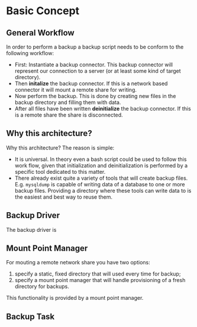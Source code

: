 Basic Concept
================================================================

General Workflow
----------------------------------------------------------------

In order to perform a backup a backup script needs to be conform to the following workflow:

* First: Instantiate a backup connector. This backup connector will represent our connection to a server (or at least some kind of target directory).
* Then **initalize** the backup connector. If this is a network based connector it will mount a remote share for writing.
* Now perform the backup. This is done by creating new files in the backup directory and filling them with data.
* After all files have been written **deinitialize** the backup connector. If this is a remote share the share is disconnected.

Why this architecture?
----------------------------------------------------------------

Why this architecture? The reason is simple:

* It is universal. In theory even a bash script could be used to follow this work flow, given that initialization and deinitialization is performed by a specific tool dedicated to this matter.
* There already exist quite a variety of tools that will create backup files. E.g. `mysqldump` is capable of writing data of a database to one or more backup files. Providing a directory where these tools can write data to is the easiest and best way to reuse them.

Backup Driver
----------------------------------------------------------------

The backup driver is 


Mount Point Manager
----------------------------------------------------------------

For mouting a remote network share you have two options:

1. specify a static, fixed directory that will used every time for backup;
2. specify a mount point manager that will handle provisioning of a fresh directory for backups.

This functionality is provided by a mount point manager.


Backup Task
----------------------------------------------------------------






















